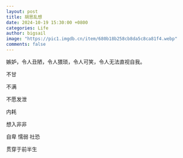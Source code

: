 ```yaml
---
layout: post
title: 胡思乱想
date: 2024-10-19 15:30:00 +0800
categories: Life
author: bigsail
image: "https://pic1.imgdb.cn/item/680b18b258cb8da5c8ca81f4.webp"
comments: false
---
```

嫉妒，令人丑陋，令人猥琐，令人可笑，令人无法直视自我。

不甘

不满

不愿发泄

内耗

想入非非

自卑 懦弱 社恐

贯穿于前半生
